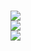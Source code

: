 <br><a href="https://wa.me/+6281387882242" target=”_blank”><img src="https://img.shields.io/static/v1?style=for-the-badge&logo=Whatsapp&label=Whatsapp&message=Click%20Here&color=#006400"> <br><a href="https://t.me/Dznteamofficial" target=”_blank”><img src="https://img.shields.io/static/v1?style=for-the-badge&logo=Telegram&label=Telegram&message=Click%20Here&color=#006400">
<br><a href="https://www.tiktok.com/@dznteamofficial" target=”_blank”><img src="https://img.shields.io/static/v1?style=for-the-badge&logo=Tiktok&label=Tiktok&message=Click%20Here&color=#006400">
